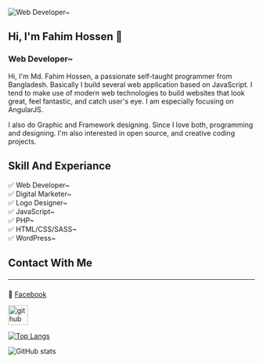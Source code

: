 ![Web Developer~](https://pbs.twimg.com/profile_banners/1499290635806777345/1678341938/1080x360)

## Hi, I'm Fahim Hossen 👋
### Web Developer~

Hi, I'm Md. Fahim Hossen, a passionate self-taught programmer from Bangladesh. Basically I build several web application based on JavaScript. I tend to make use of modern web technologies to build websites that look great, feel fantastic, and catch user's eye. I am especially focusing on AngularJS.

I also do Graphic and Framework designing. Since I love both, programming and designing. I'm also interested in open source, and creative coding projects.

## Skill And Experiance <br>
✅ Web Developer~ <br>
✅ Digital Marketer~ <br>
✅ Logo Designer~  <br>
✅ JavaScript~ <br>
✅ PHP~  <br>
✅ HTML/CSS/SASS~  <br>
✅ WordPress~  <br>

## Contact With Me <hr>
🙂 <a href="">Facebook</a>


[<img src='https://cdn.jsdelivr.net/npm/simple-icons@3.0.1/icons/github.svg' alt='github' height='40'>](https://github.com/FahimTs)  

[![Top Langs](https://github-readme-stats.vercel.app/api/top-langs/?username=FahimTs)](https://github.com/anuraghazra/github-readme-stats)

![GitHub stats](https://github-readme-stats.vercel.app/api?username=FahimTs&show_icons=true)  

